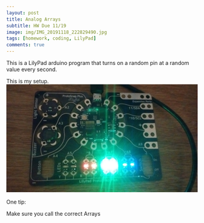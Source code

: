 ```yaml
---
layout: post
title: Analog Arrays
subtitle: HW Due 11/19
image: img/IMG_20191118_222829490.jpg
tags: [homework, coding, LilyPad]
comments: true
---
```


This is a LilyPad arduino program that turns on a random pin at a random value every second.

This is my setup.
![output](/img/IMG_20191118_222829490.jpg)

One tip:

Make sure you call the correct Arrays 
